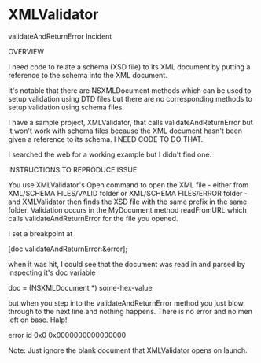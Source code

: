 # XMLValidator

validateAndReturnError Incident

OVERVIEW

I need code to relate a schema (XSD file) to its XML document by putting a reference to the schema into the XML document.

It's notable that there are NSXMLDocument methods which can be used to setup validation using DTD files but there are no corresponding methods to setup validation using schema files.

I have a sample project, XMLValidator, that calls validateAndReturnError but it won't work with schema files because the XML document hasn't been given a reference to its schema. I NEED CODE TO DO THAT. 

I searched the web for a working example but I didn't find one.

INSTRUCTIONS TO REPRODUCE ISSUE

You use XMLValidator's Open command to open the XML file - either from XML/SCHEMA FILES/VALID folder or XML/SCHEMA FILES/ERROR folder - and XMLValidator then finds the XSD file with the same prefix in the same folder. Validation occurs in the MyDocument method readFromURL which calls validateAndReturnError for the file you opened.

I set a breakpoint at 

[doc validateAndReturnError:&error];

when it was hit, I could see that the document was read in and parsed by inspecting it's doc variable 

doc = (NSXMLDocument *) some-hex-value

but when you step into the validateAndReturnError method you just blow through to the next line and nothing happens. There is no error and no men left on base. Halp!

error  id  0x0  0x0000000000000000 

Note: Just ignore the blank document that XMLValidator opens on launch.
